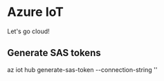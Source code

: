 # Azure IoT

Let's go cloud!

## Generate SAS tokens

az iot hub generate-sas-token --connection-string '<connection string>'
